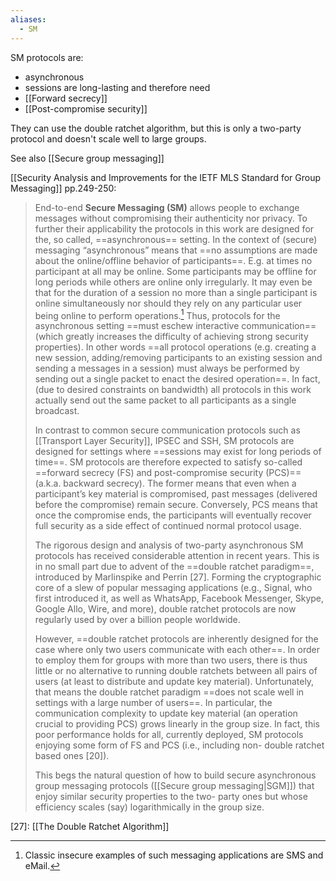 ```yaml
---
aliases:
  - SM
---
```

SM protocols are:
- asynchronous
- sessions are long-lasting and therefore need
- [[Forward secrecy]]
- [[Post-compromise security]]

They can use the double ratchet algorithm, but this is only a two-party protocol and doesn't scale well to large groups.

See also [[Secure group messaging]]

[[Security Analysis and Improvements for the IETF MLS Standard for Group Messaging]] pp.249-250:
>End-to-end **Secure Messaging (SM)** allows people to exchange messages without compromising their authenticity nor privacy. To further their applicability the protocols in this work are designed for the, so called, ==asynchronous== setting. In the context of (secure) messaging “asynchronous” means that ==no assumptions are made about the online/offline behavior of participants==. E.g. at times no participant at all may be online. Some participants may be offline for long periods while others are online only irregularly. It may even be that for the duration of a session no more than a single participant is online simultaneously nor should they rely on any particular user being online to perform operations.[^1] Thus, protocols for the asynchronous setting ==must eschew interactive communication== (which greatly increases the difficulty of achieving strong security properties). In other words ==all protocol operations (e.g. creating a new session, adding/removing participants to an existing session and sending a messages in a session) must always be performed by sending out a single packet to enact the desired operation==. In fact, (due to desired constraints on bandwidth) all protocols in this work actually send out the same packet to all participants as a single broadcast. 
>
>In contrast to common secure communication protocols such as [[Transport Layer Security]], IPSEC and SSH, SM protocols are designed for settings where ==sessions may exist for long periods of time==. SM protocols are therefore expected to satisfy so-called ==forward secrecy (FS) and post-compromise security (PCS)== (a.k.a. backward secrecy). The former means that even when a participant’s key material is compromised, past messages (delivered before the compromise) remain secure. Conversely, PCS means that once the compromise ends, the participants will eventually recover full security as a side effect of continued normal protocol usage. 
>
>The rigorous design and analysis of two-party asynchronous SM protocols has received considerable attention in recent years. This is in no small part due to advent of the ==double ratchet paradigm==, introduced by Marlinspike and Perrin \[27]. Forming the cryptographic core of a slew of popular messaging applications (e.g., Signal, who first introduced it, as well as WhatsApp, Facebook Messenger, Skype, Google Allo, Wire, and more), double ratchet protocols are now regularly used by over a billion people worldwide.
>
>However, ==double ratchet protocols are inherently designed for the case where only two users communicate with each other==. In order to employ them for groups with more than two users, there is thus little or no alternative to running double ratchets between all pairs of users (at least to distribute and update key material). Unfortunately, that means the double ratchet paradigm ==does not scale well in settings with a large number of users==. In particular, the communication complexity to update key material (an operation crucial to providing PCS) grows linearly in the group size. In fact, this poor performance holds for all, currently deployed, SM protocols enjoying some form of FS and PCS (i.e., including non- double ratchet based ones \[20]). 
>
>This begs the natural question of how to build secure asynchronous group messaging protocols ([[Secure group messaging|SGM]]) that enjoy similar security properties to the two- party ones but whose efficiency scales (say) logarithmically in the group size.

[^1]: Classic insecure examples of such messaging applications are SMS and eMail.

\[27]: [[The Double Ratchet Algorithm]]